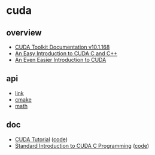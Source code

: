 # cuda

## overview

- [CUDA Toolkit Documentation v10.1.168](https://docs.nvidia.com/cuda/index.html)
- [An Easy Introduction to CUDA C and C++](https://devblogs.nvidia.com/easy-introduction-cuda-c-and-c/)
- [An Even Easier Introduction to CUDA](https://devblogs.nvidia.com/even-easier-introduction-cuda/)

## api

- [link](./api/link)
- [cmake](./api/cmake)
- [math](./api/math)

## doc

- [CUDA Tutorial](https://cuda-tutorial.readthedocs.io/en/latest/) ([code](./doc/CUDA%20Tutorial))
- [Standard Introduction to CUDA C Programming](https://www.olcf.ornl.gov/wp-content/uploads/2013/02/Intro_to_CUDA_C-TS.pdf) ([code](./doc/Standard%20Introduction%20to%20CUDA%20C%20Programming))
